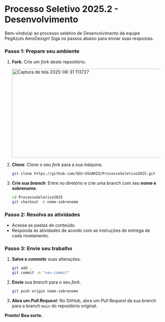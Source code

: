 ﻿
# Processo Seletivo 2025.2 - Desenvolvimento

Bem-vindo(a) ao processo seletivo de Desenvolvimento da equipe PegAzuls AeroDesign! Siga os passos abaixo para enviar suas respostas.

### Passo 1: Prepare seu ambiente

1. **Fork**: Crie um _fork_ deste repositório.

   <img width="1899" height="289" alt="Captura de tela 2025-08-31 113727" src="https://github.com/user-attachments/assets/5cde94eb-5de9-4621-bcb7-7bfeed8b0e5c" />

3. **Clone**: Clone o seu _fork_ para a sua máquina.
   ```bash
   git clone https://github.com/SEU-USUARIO/ProcessoSeletivo2025.git
   ```
4. **Crie sua _branch_**: Entre no diretório e crie uma branch com seu **nome e sobrenome**.
   ```bash
   cd ProcessoSeletivo2025
   git checkout -b nome-sobrenome
   ```

### Passo 2: Resolva as atividades

* Acesse as pastas de conteúdo.
* Responda às atividades de acordo com as instruções de entrega de cada nivelamento.

### Passo 3: Envie seu trabalho

1. **Salve e _commite_** suas alterações.
   ```bash
   git add .
   git commit -m "seu-commit"
   ```
2. **Envie** sua _branch_ para o seu _fork_.
   ```bash
   git push origin nome-sobrenome
   ```
3. **Abra um _Pull Request_**: No GitHub, abra um _Pull Request_ da sua branch para a branch `main` do repositório original.

**Pronto! Boa sorte.**

